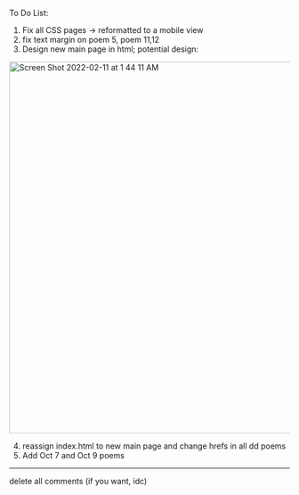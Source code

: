 To Do List:

1. Fix all CSS pages &rarr; reformatted to a mobile view
2. fix text margin on poem 5, poem 11,12
3. Design new main page in html; potential design:

<img width="667" alt="Screen Shot 2022-02-11 at 1 44 11 AM" src="https://user-images.githubusercontent.com/53208269/153569519-5fce7ab6-c06d-4fa8-89c5-532e56ebfac0.png">


4. reassign index.html to new main page and change hrefs in all dd poems
5. Add Oct 7 and Oct 9 poems

 

-------------------------------------------------
delete all comments (if you want, idc)
